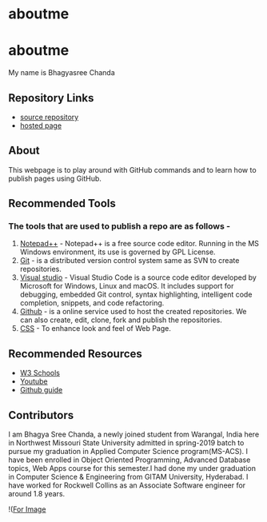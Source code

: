 # aboutme
# aboutme
My name is Bhagyasree Chanda
## Repository Links
- [source repository](https://github.com/bhagyasree2895/aboutme)
- [hosted page](https://bhagyasree2895.github.io/aboutme/)
## About 
This webpage is to play around with GitHub commands and to learn how to publish pages using GitHub.
## Recommended Tools
### The tools that are used to publish a repo are as follows -
1. [Notepad++](https://notepad-plus-plus.org/) - Notepad++ is a free source code editor. Running in the MS Windows environment, its use is governed by GPL License.
1. [Git](https://github.com/) - is a distributed version control system same as SVN to create repositories.
1. [Visual studio](https://code.visualstudio.com/) - Visual Studio Code is a source code editor developed by Microsoft for Windows, Linux and macOS. It includes support for debugging, embedded Git control, syntax highlighting, intelligent code completion, snippets, and code refactoring.
1. [Github](https://github.com/bhagyasree2895/) - is a online service used to host the created repositories. We can also create, edit, clone, fork and publish the repositories.
1. [CSS](https://html-css-js.com/css/) - To enhance look and feel of Web Page.
## Recommended Resources
- [W3 Schools](https://www.w3schools.com/whatis/whatis_github.asp)
- [Youtube](https://www.youtube.com/watch?v=SWYqp7iY_Tc)
- [Github guide](https://guides.github.com/activities/hello-world/)
## Contributors
I am Bhagya Sree Chanda, a newly joined student from Warangal, India here in Northwest Missouri State University admitted in spring-2019 batch to pursue my graduation in Applied Computer Science program(MS-ACS). I have been enrolled in Object Oriented Programming, Advanced Database topics, Web Apps course for this semester.I had done my under graduation in Computer Science & Engineering from GITAM University, Hyderabad. I have worked for Rockwell Collins as an Associate Software engineer for around 1.8 years.

!([For Image](https://github.com/bhagyasree2895/aboutme/blob/master/IMG-2038.PNG)
